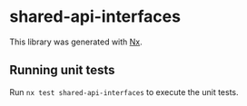 # shared-api-interfaces

This library was generated with [Nx](https://nx.dev).

## Running unit tests

Run `nx test shared-api-interfaces` to execute the unit tests.
